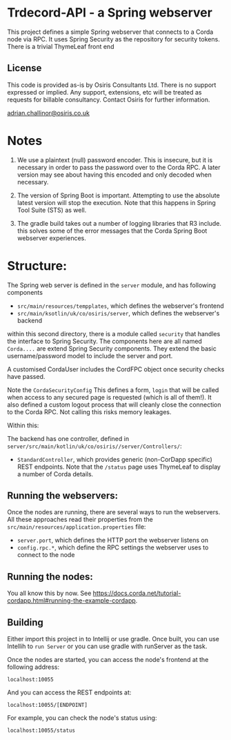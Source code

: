 # Trdecord-API - a Spring webserver

This project defines a simple Spring webserver that connects to a Corda node via RPC. It uses
Spring Security as the repository for security tokens. There is a trivial ThymeLeaf front end

## License
This code is provided as-is by Osiris Consultants Ltd. There is no support expressed or 
implied. Any support, extensions, etc will be treated as requests for billable consultancy. 
Contact Osiris for further information. 

adrian.challinor@osiris.co.uk 

# Notes 
1. We use a plaintext (null) password encoder. This is insecure, but it is necessary in order 
to pass the password over to the Corda RPC. A later version may see about having this encoded and 
only decoded when necessary.   

2. The version of Spring Boot is important. Attempting to use the absolute latest version 
will stop the execution. Note that this happens in Spring Tool Suite (STS) as well. 

3. The gradle build takes out a number of logging libraries that R3 include. this solves some 
of the error messages that the Corda Spring Boot webserver experiences. 

# Structure:

The Spring web server is defined in the `server` module, and has following components

* `src/main/resources/tempplates`, which defines the webserver's frontend
* `src/main/ksotlin/uk/co/osiris/server`, which defines the webserver's backend

within this second directory, there is a module called `security` that handles the interface to 
Spring Security.  The components here are all named `Corda....` are extend Spring Security 
components. They extend the basic username/password model to include the server and port. 

A customised CordaUser includes the CordFPC object once security checks have passed.

Note the `CordaSecurityConfig` This defines a form, `login` that will be called when access to any 
secured page is requested (which is all of them!). It also defined a custom logout process that will 
cleanly close the connection to the Corda RPC. Not calling this risks memory leakages.      

Within this: 

The backend has one controller, defined in `server/src/main/kotlin/uk/co/osiris//server/Controllers/`:

* `StandardController`, which provides generic (non-CorDapp specific) REST endpoints. Note that the 
`/status` page uses ThymeLeaf to display a number of Corda details.  



## Running the webservers:

Once the nodes are running, there are several ways to run the webservers. All these approaches 
read their properties from the `src/main/resources/application.properties` file:

* `server.port`, which defines the HTTP port the webserver listens on
* `config.rpc.*`, which define the RPC settings the webserver uses to connect to the node

 
## Running the nodes:
You all know this by now. 
See https://docs.corda.net/tutorial-cordapp.html#running-the-example-cordapp.

## Building 
Either import this project in to Intellij or use gradle. Once built, you can use Intellih to `run Server` or
you can use gradle with runServer as the task. 
 
Once the nodes are started, you can access the node's frontend at the following address:

    localhost:10055

And you can access the REST endpoints at:

    localhost:10055/[ENDPOINT]

For example, you can check the node's status using:

    localhost:10055/status
